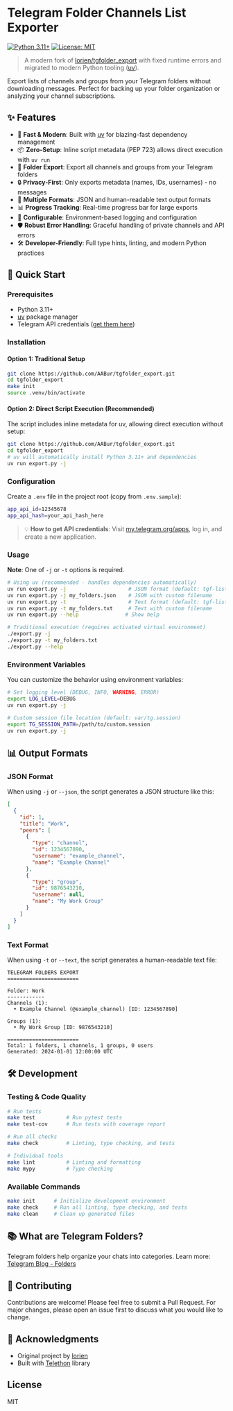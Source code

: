 # Telegram Folder Channels List Exporter

[![Python 3.11+](https://img.shields.io/badge/python-3.11+-blue.svg)](https://www.python.org/downloads/)
[![License: MIT](https://img.shields.io/badge/License-MIT-yellow.svg)](https://opensource.org/licenses/MIT)

> A modern fork of [lorien/tgfolder_export](https://github.com/lorien/tgfolder_export) with fixed runtime errors and migrated to modern Python tooling ([uv](https://docs.astral.sh/uv/)).

Export lists of channels and groups from your Telegram folders without downloading messages. Perfect for backing up your folder organization or analyzing your channel subscriptions.

## ✨ Features

- 🚀 **Fast & Modern**: Built with [uv](https://docs.astral.sh/uv/) for blazing-fast dependency management
- 📦 **Zero-Setup**: Inline script metadata (PEP 723) allows direct execution with `uv run`
- 📁 **Folder Export**: Export all channels and groups from your Telegram folders
- 🔒 **Privacy-First**: Only exports metadata (names, IDs, usernames) - no messages
- 📄 **Multiple Formats**: JSON and human-readable text output formats
- 📊 **Progress Tracking**: Real-time progress bar for large exports
- 🔧 **Configurable**: Environment-based logging and configuration
- 🛡️ **Robust Error Handling**: Graceful handling of private channels and API errors
- 🛠️ **Developer-Friendly**: Full type hints, linting, and modern Python practices

## 🚀 Quick Start

### Prerequisites

- Python 3.11+
- [uv](https://docs.astral.sh/uv/getting-started/installation/) package manager
- Telegram API credentials ([get them here](https://my.telegram.org/apps))

### Installation

#### Option 1: Traditional Setup
```bash
git clone https://github.com/AABur/tgfolder_export.git
cd tgfolder_export
make init
source .venv/bin/activate
```

#### Option 2: Direct Script Execution (Recommended)
The script includes inline metadata for uv, allowing direct execution without setup:
```bash
git clone https://github.com/AABur/tgfolder_export.git
cd tgfolder_export
# uv will automatically install Python 3.11+ and dependencies
uv run export.py -j
```

### Configuration

Create a `.env` file in the project root (copy from `.env.sample`):

```bash
app_api_id=12345678
app_api_hash=your_api_hash_here
```

> 💡 **How to get API credentials**: Visit [my.telegram.org/apps](https://my.telegram.org/apps), log in, and create a new application.

### Usage

**Note**: One of `-j` or `-t` options is required.

```bash
# Using uv (recommended - handles dependencies automatically)
uv run export.py -j                    # JSON format (default: tgf-list.json)
uv run export.py -j my_folders.json    # JSON with custom filename
uv run export.py -t                    # Text format (default: tgf-list.txt) 
uv run export.py -t my_folders.txt     # Text with custom filename
uv run export.py --help               # Show help

# Traditional execution (requires activated virtual environment)
./export.py -j
./export.py -t my_folders.txt
./export.py --help
```

### Environment Variables

You can customize the behavior using environment variables:

```bash
# Set logging level (DEBUG, INFO, WARNING, ERROR)
export LOG_LEVEL=DEBUG
uv run export.py -j

# Custom session file location (default: var/tg.session)
export TG_SESSION_PATH=/path/to/custom.session
uv run export.py -j
```

## 📊 Output Formats

### JSON Format
When using `-j` or `--json`, the script generates a JSON structure like this:

```json
[
  {
    "id": 1,
    "title": "Work",
    "peers": [
      {
        "type": "channel",
        "id": 1234567890,
        "username": "example_channel",
        "name": "Example Channel"
      },
      {
        "type": "group",
        "id": 9876543210,
        "username": null,
        "name": "My Work Group"
      }
    ]
  }
]
```

### Text Format
When using `-t` or `--text`, the script generates a human-readable text file:

```
TELEGRAM FOLDERS EXPORT
=======================

Folder: Work
------------
Channels (1):
  • Example Channel (@example_channel) [ID: 1234567890]

Groups (1):
  • My Work Group [ID: 9876543210]

=======================
Total: 1 folders, 1 channels, 1 groups, 0 users
Generated: 2024-01-01 12:00:00 UTC
```

## 🛠️ Development

### Testing & Code Quality

```bash
# Run tests
make test          # Run pytest tests
make test-cov      # Run tests with coverage report

# Run all checks
make check         # Linting, type checking, and tests

# Individual tools  
make lint          # Linting and formatting
make mypy          # Type checking
```

### Available Commands

```bash
make init      # Initialize development environment
make check     # Run all linting, type checking, and tests
make clean     # Clean up generated files
```

## 📚 What are Telegram Folders?

Telegram folders help organize your chats into categories. Learn more: [Telegram Blog - Folders](https://telegram.org/blog/folders)

## 🤝 Contributing

Contributions are welcome! Please feel free to submit a Pull Request. For major changes, please open an issue first to discuss what you would like to change.

## 🙏 Acknowledgments

- Original project by [lorien](https://github.com/lorien/tgfolder_export)
- Built with [Telethon](https://github.com/LonamiWebs/Telethon) library

## License

MIT
